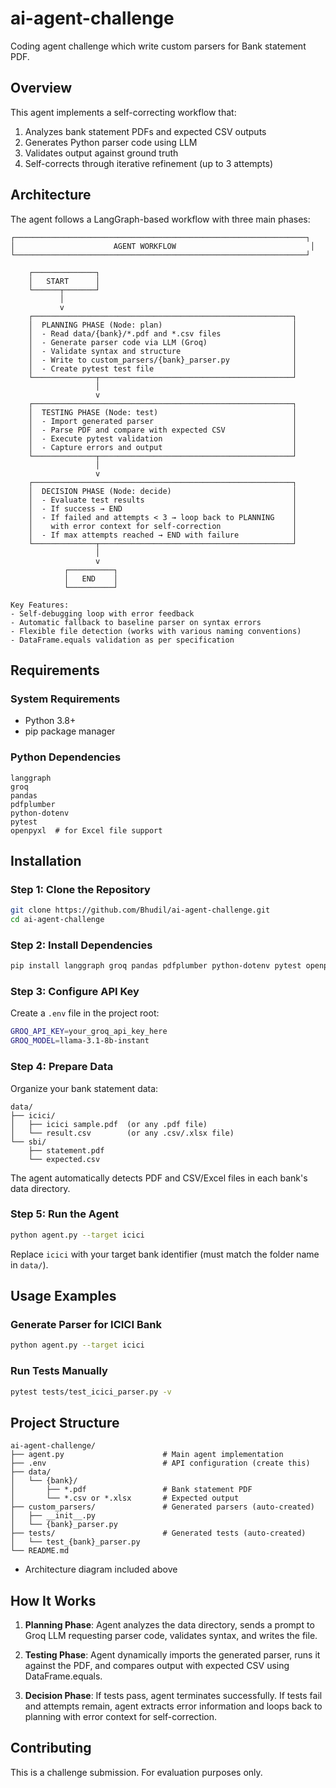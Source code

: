 # ai-agent-challenge
Coding agent challenge which write custom parsers for Bank statement PDF.

## Overview

This agent implements a self-correcting workflow that:
1. Analyzes bank statement PDFs and expected CSV outputs
2. Generates Python parser code using LLM
3. Validates output against ground truth
4. Self-corrects through iterative refinement (up to 3 attempts)

## Architecture

The agent follows a LangGraph-based workflow with three main phases:

```
┌─────────────────────────────────────────────────────────────────┐
│                      AGENT WORKFLOW                              │
└─────────────────────────────────────────────────────────────────┘

    ┌──────────────┐
    │   START      │
    └──────┬───────┘
           │
           v
    ┌──────────────────────────────────────────────────────────┐
    │  PLANNING PHASE (Node: plan)                             │
    │  - Read data/{bank}/*.pdf and *.csv files                │
    │  - Generate parser code via LLM (Groq)                   │
    │  - Validate syntax and structure                         │
    │  - Write to custom_parsers/{bank}_parser.py              │
    │  - Create pytest test file                               │
    └──────────────┬───────────────────────────────────────────┘
                   │
                   v
    ┌──────────────────────────────────────────────────────────┐
    │  TESTING PHASE (Node: test)                              │
    │  - Import generated parser                               │
    │  - Parse PDF and compare with expected CSV               │
    │  - Execute pytest validation                             │
    │  - Capture errors and output                             │
    └──────────────┬───────────────────────────────────────────┘
                   │
                   v
    ┌──────────────────────────────────────────────────────────┐
    │  DECISION PHASE (Node: decide)                           │
    │  - Evaluate test results                                 │
    │  - If success → END                                      │
    │  - If failed and attempts < 3 → loop back to PLANNING    │
    │    with error context for self-correction                │
    │  - If max attempts reached → END with failure            │
    └──────────────┬───────────────────────────────────────────┘
                   │
                   v
            ┌──────────┐
            │   END    │
            └──────────┘

Key Features:
- Self-debugging loop with error feedback
- Automatic fallback to baseline parser on syntax errors
- Flexible file detection (works with various naming conventions)
- DataFrame.equals validation as per specification
```

## Requirements

### System Requirements
- Python 3.8+
- pip package manager

### Python Dependencies
```
langgraph
groq
pandas
pdfplumber
python-dotenv
pytest
openpyxl  # for Excel file support
```

## Installation

### Step 1: Clone the Repository
```bash
git clone https://github.com/Bhudil/ai-agent-challenge.git
cd ai-agent-challenge
```

### Step 2: Install Dependencies
```bash
pip install langgraph groq pandas pdfplumber python-dotenv pytest openpyxl
```

### Step 3: Configure API Key
Create a `.env` file in the project root:
```bash
GROQ_API_KEY=your_groq_api_key_here
GROQ_MODEL=llama-3.1-8b-instant
```

### Step 4: Prepare Data
Organize your bank statement data:
```
data/
├── icici/
│   ├── icici sample.pdf  (or any .pdf file)
│   └── result.csv        (or any .csv/.xlsx file)
└── sbi/
    ├── statement.pdf
    └── expected.csv
```

The agent automatically detects PDF and CSV/Excel files in each bank's data directory.

### Step 5: Run the Agent
```bash
python agent.py --target icici
```

Replace `icici` with your target bank identifier (must match the folder name in `data/`).

## Usage Examples

### Generate Parser for ICICI Bank
```bash
python agent.py --target icici
```

### Run Tests Manually
```bash
pytest tests/test_icici_parser.py -v
```

## Project Structure

```
ai-agent-challenge/
├── agent.py                      # Main agent implementation
├── .env                          # API configuration (create this)
├── data/
│   └── {bank}/
│       ├── *.pdf                 # Bank statement PDF
│       └── *.csv or *.xlsx       # Expected output
├── custom_parsers/               # Generated parsers (auto-created)
│   ├── __init__.py
│   └── {bank}_parser.py
├── tests/                        # Generated tests (auto-created)
│   └── test_{bank}_parser.py
└── README.md
```

- Architecture diagram included above

## How It Works

1. **Planning Phase**: Agent analyzes the data directory, sends a prompt to Groq LLM requesting parser code, validates syntax, and writes the file.

2. **Testing Phase**: Agent dynamically imports the generated parser, runs it against the PDF, and compares output with expected CSV using DataFrame.equals.

3. **Decision Phase**: If tests pass, agent terminates successfully. If tests fail and attempts remain, agent extracts error information and loops back to planning with error context for self-correction.



## Contributing

This is a challenge submission. For evaluation purposes only.
